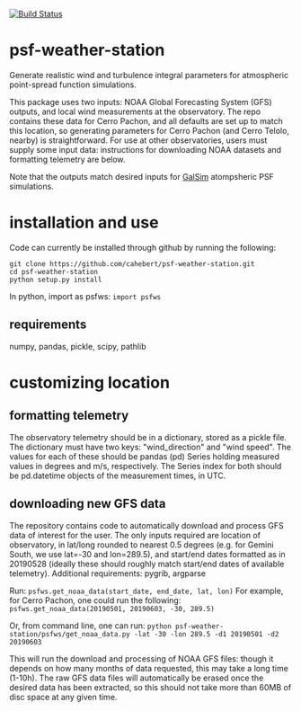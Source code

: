 [![Build Status](https://travis-ci.com/cahebert/psf-weather-station.svg?branch=master)](https://travis-ci.com/cahebert/psf-weather-station)

# psf-weather-station
Generate realistic wind and turbulence integral parameters for atmospheric point-spread function simulations.

This package uses two inputs: NOAA Global Forecasting System (GFS) outputs, and local wind measurements at the observatory. The repo contains these data for Cerro Pachon, and all defaults are set up to match this location, so generating parameters for Cerro Pachon (and Cerro Telolo, nearby) is straightforward. For use at other observatories, users must supply some input data: instructions for downloading NOAA datasets and formatting telemetry are below.

Note that the outputs match desired inputs for [GalSim](https://github.com/GalSim-developers/GalSim) atompsheric PSF simulations.

# installation and use
Code can currently be installed through github by running the following:

```
git clone https://github.com/cahebert/psf-weather-station.git
cd psf-weather-station
python setup.py install
```

In python, import as psfws:
`import psfws`

## requirements
numpy, pandas, pickle, scipy, pathlib

# customizing location
## formatting telemetry
The observatory telemetry should be in a dictionary, stored as a pickle file. The dictionary must have two keys: "wind_direction" and "wind speed". The values for each of these should be pandas (pd) Series holding measured values in degrees and m/s, respectively. The Series index for both should be pd.datetime objects of the measurement times, in UTC. 
## downloading new GFS data
The repository contains code to automatically download and process GFS data of interest for the user. The only inputs required are location of observatory, in lat/long rounded to nearest 0.5 degrees (e.g. for Gemini South, we use lat=-30 and lon=289.5), and start/end dates formatted as in 20190528 (ideally these should roughly match start/end dates of available telemetry).
Additional requirements: pygrib, argparse

Run:
`psfws.get_noaa_data(start_date, end_date, lat, lon)`
For example, for Cerro Pachon, one could run the following:
`psfws.get_noaa_data(20190501, 20190603, -30, 289.5)`

Or, from command line, one can run:
`python psf-weather-station/psfws/get_noaa_data.py -lat -30 -lon 289.5 -d1 20190501 -d2 20190603`

This will run the download and processing of NOAA GFS files: though it depends on how many months of data requested, this may take a long time (1-10h). The raw GFS data files will automatically be erased once the desired data has been extracted, so this should not take more than 60MB of disc space at any given time. 
